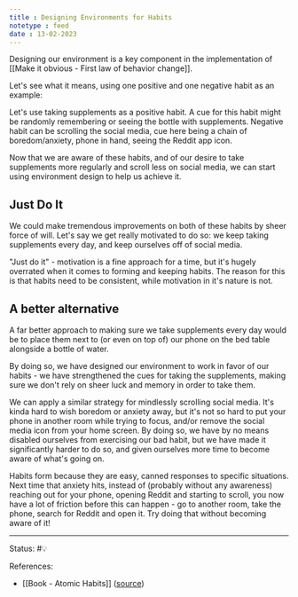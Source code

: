 ```yaml
---
title : Designing Environments for Habits
notetype : feed
date : 13-02-2023
---
```


Designing our environment is a key component in the implementation of [[Make it obvious - First law of behavior change]].

Let's see what it means, using one positive and one negative habit as an example:

Let's use taking supplements as a positive habit. A cue for this habit might be randomly remembering or seeing the bottle with supplements. Negative habit can be scrolling the social media, cue here being a chain of boredom/anxiety, phone in hand, seeing the Reddit app icon.

Now that we are aware of these habits, and of our desire to take supplements more regularly and scroll less on social media, we can start using environment design to help us achieve it.

## Just Do It

We could make tremendous improvements on both of these habits by sheer force of will. Let's say we get really motivated to do so: we keep taking supplements every day, and keep ourselves off of social media.

"Just do it" - motivation is a fine approach for a time, but it's hugely overrated when it comes to forming and keeping habits. The reason for this is that habits need to be consistent, while motivation in it's nature is not.

## A better alternative

A far better approach to making sure we take supplements every day would be to place them next to (or even on top of) our phone on the bed table alongside a bottle of water. 

By doing so, we have designed our environment to work in favor of our habits - we have strengthened the cues for taking the supplements, making sure we don't rely on sheer luck and memory in order to take them.

We can apply a similar strategy for mindlessly scrolling social media. It's kinda hard to wish boredom or anxiety away, but it's not so hard to put your phone in another room while trying to focus, and/or remove the social media icon from your home screen. By doing so, we have by no means disabled ourselves from exercising our bad habit, but we have made it significantly harder to do so, and given ourselves more time to become aware of what's going on. 

Habits form because they are easy, canned responses to specific situations. Next time that anxiety hits, instead of (probably without any awareness) reaching out for your phone, opening Reddit and starting to scroll, you now have a lot of friction before this can happen - go to another room, take the phone, search for Reddit and open it. Try doing that without becoming aware of it!

-----

Status: #💡 

References:
- [[Book - Atomic Habits]] ([source](https://www.amazon.com/gp/product/0735211299/ref=as_li_qf_asin_il_tl))
